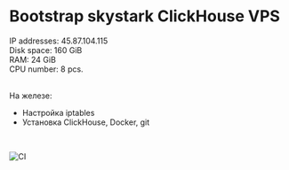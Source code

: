 # Bootstrap skystark ClickHouse VPS 

IP addresses: 45.87.104.115 <br />
Disk space:	160 GiB <br />
RAM:	24 GiB <br />
CPU number:	8 pcs. <br />
<br />

На железе:
  - Настройка iptables
  - Установка ClickHouse, Docker, git
<br />

![CI](https://github.com/shlyashl/skystark-oo-bootstrap/actions/workflows/main.yml/badge.svg)
                        
